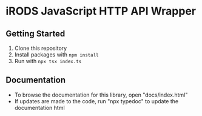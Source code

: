 # iRODS JavaScript HTTP API Wrapper

## Getting Started

1. Clone this repository
2. Install packages with `npm install`
3. Run with `npx tsx index.ts`

## Documentation

- To browse the documentation for this library, open "docs/index.html"
- If updates are made to the code, run "npx typedoc" to update the documentation html
